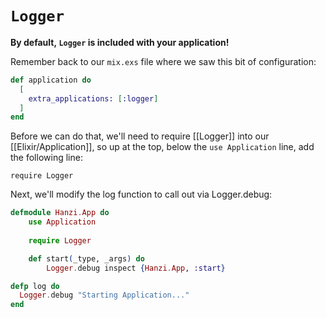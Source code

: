 # `Logger`

**By default, `Logger` is included with your application!**

Remember back to our `mix.exs` file where we saw this bit of configuration:

```elixir
def application do
  [
    extra_applications: [:logger]
  ]
end
```

Before we can do that, we'll need to require [[Logger]] into our [[Elixir/Application]], so up at the top, below the `use Application` line, add the following line:

```
require Logger
```

Next, we'll modify the log function to call out via Logger.debug:

```elixir
defmodule Hanzi.App do
	use Application
 
	require Logger

	def start(_type, _args) do
		Logger.debug inspect {Hanzi.App, :start}
```


```elixir
defp log do
  Logger.debug "Starting Application..."
end
```
